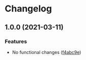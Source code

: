 # Changelog

## 1.0.0 (2021-03-11)


### Features

* No functional changes ([f4abc9e](https://www.github.com/fortify-ps/fortify-ssc-parser-sarif/commit/f4abc9e41b017c29cad79c272d18be32aaacdf0f))
